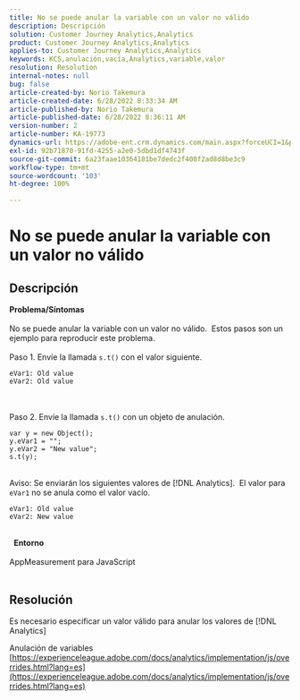 ```yaml
---
title: No se puede anular la variable con un valor no válido
description: Descripción
solution: Customer Journey Analytics,Analytics
product: Customer Journey Analytics,Analytics
applies-to: Customer Journey Analytics,Analytics
keywords: KCS,anulación,vacía,Analytics,variable,valor
resolution: Resolution
internal-notes: null
bug: false
article-created-by: Norio Takemura
article-created-date: 6/28/2022 8:33:34 AM
article-published-by: Norio Takemura
article-published-date: 6/28/2022 8:36:11 AM
version-number: 2
article-number: KA-19773
dynamics-url: https://adobe-ent.crm.dynamics.com/main.aspx?forceUCI=1&pagetype=entityrecord&etn=knowledgearticle&id=620200fd-bcf6-ec11-bb3d-000d3a5b0bd2
exl-id: 92b71870-91fd-4255-a2e0-5dbd1df4743f
source-git-commit: 6a23faae10364181be7dedc2f408f2ad8d8be3c9
workflow-type: tm+mt
source-wordcount: '103'
ht-degree: 100%

---
```


# No se puede anular la variable con un valor no válido

## Descripción

<b>Problema/Síntomas</b><br><br>No se puede anular la variable con un valor no válido.  Estos pasos son un ejemplo para reproducir este problema.
<br> 
<br>Paso 1. Envíe la llamada `s.t()` con el valor siguiente.

```
eVar1: Old value
eVar2: Old value
```

<br> 
<br>Paso 2. Envíe la llamada `s.t()` con un objeto de anulación.

```
var y = new Object();
y.eVar1 = "";
y.eVar2 = "New value";
s.t(y);
```

<br>Aviso: Se enviarán los siguientes valores de [!DNL Analytics].  El valor para `eVar1` no se anula como el valor vacío.

```
eVar1: Old value
eVar2: New value
```

<br> 
<b>Entorno</b><br><br>AppMeasurement para JavaScript
<br> 

## Resolución


Es necesario especificar un valor válido para anular los valores de [!DNL Analytics]

Anulación de variables
[https://experienceleague.adobe.com/docs/analytics/implementation/js/overrides.html?lang=es](https://experienceleague.adobe.com/docs/analytics/implementation/js/overrides.html?lang=es)
